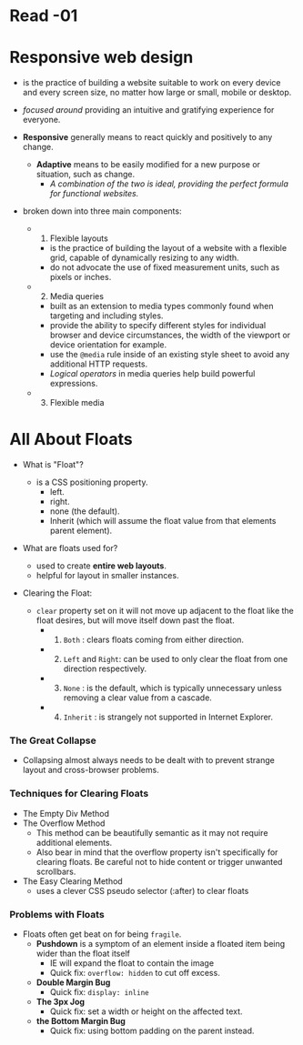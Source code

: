 # Read -01
# **Responsive web design**
   -  is the practice of building a website suitable to work on every device and every screen size, no matter how large or small, mobile or desktop.
   - *focused around* providing an intuitive and gratifying experience for everyone.

   - **Responsive** generally means to react quickly and positively to any change.
      - **Adaptive** means to be easily modified for a new purpose or situation, such as change.
         - *A combination of the two is ideal, providing the perfect formula for functional websites.*

   - broken down into three main components:
     - 1. Flexible layouts
         - is the practice of building the layout of a website with a flexible grid, capable of dynamically resizing to any width.
         -  do not advocate the use of fixed measurement units, such as pixels or inches.
     - 2. Media queries
         -  built as an extension to media types commonly found when targeting and including styles.
         - provide the ability to specify different styles for individual browser and device circumstances, the width of the viewport or device orientation for example.
         - use the `@media` rule inside of an existing style sheet to avoid any additional HTTP requests. 
         - *Logical operators* in media queries help build powerful expressions.
     - 3. Flexible media

# **All About Floats**
   - What is "Float"?
      - is a CSS positioning property.
         - left. 
         - right. 
         - none (the default).
         - Inherit (which will assume the float value from that elements parent element).

   - What are floats used for?
      - used to create **entire web layouts**.
      - helpful for layout in smaller instances.
    
   - Clearing the Float:
      - `clear` property set on it will not move up adjacent to the float like the float desires, but will move itself down past the float.
         - 1. `Both` : clears floats coming from either direction.
         - 2. `Left` and `Right`: can be used to only clear the float from one direction respectively.
         - 3. `None` : is the default, which is typically unnecessary unless removing a clear value from a cascade.
         - 4. `Inherit` : is strangely not supported in Internet Explorer.

### **The Great Collapse**
   - Collapsing almost always needs to be dealt with to prevent strange layout and cross-browser problems. 
    
### **Techniques for Clearing Floats**
   - The Empty Div Method
   - The Overflow Method
      - This method can be beautifully semantic as it may not require additional elements. 
      -  Also bear in mind that the overflow property isn't specifically for clearing floats. Be careful not to hide content or trigger unwanted scrollbars.
   - The Easy Clearing Method
      -  uses a clever CSS pseudo selector (:after) to clear floats

### **Problems with Floats**
   - Floats often get beat on for being `fragile`.
      - **Pushdown** is a symptom of an element inside a floated item being wider than the float itself
         - IE will expand the float to contain the image
         - Quick fix: `overflow: hidden` to cut off excess.
      - **Double Margin Bug** 
         -  Quick fix: `display: inline`
      - **The 3px Jog**
         - Quick fix: set a width or height on the affected text.
      - **the Bottom Margin Bug**
         - Quick fix: using bottom padding on the parent instead.
